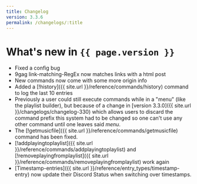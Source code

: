 ```yaml
---
title: Changelog
version: 3.3.6
permalink: /changelogs/:title
---
```


# What's new in `{{ page.version }}`
- Fixed a config bug
- 9gag link-matching-RegEx now matches links with a html post
- New commands now come with some more origin info
- Added a [!history]({{ site.url }}/reference/commands/history) command to log the last 10 entries
- Previously a user could still execute commands while in a "menu" (like the playlist builder), but because of a change in [version 3.3.0]({{ site.url }}/changelogs/changelog-330) which allows users to discard the command prefix this system had to be changed so one can't use any other command until one leaves said *menu*.
- The [!getmusicfile]({{ site.url }}/reference/commands/getmusicfile) command has been fixed.
- [!addplayingtoplaylist]({{ site.url }}/reference/commands/addplayingtoplaylist) and [!removeplayingfromplaylist]({{ site.url }}/reference/commands/removeplayingfromplaylist) work again
- [Timestamp-entries]({{ site.url }}/reference/entry_types/timestamp-entry) now update their Discord Status when switching over timestamps.
